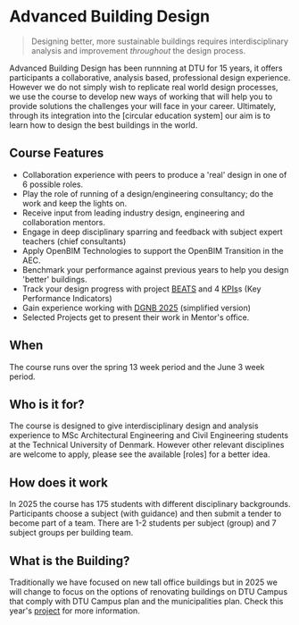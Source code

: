# Advanced Building Design
> Designing better, more sustainable buildings requires interdisciplinary analysis and improvement *throughout* the design process.

Advanced Building Design has been runnning at DTU for 15 years, it offers participants a collaborative, analysis based, professional design experience. However we do not simply wish to replicate real world design processes, we use the course to develop new ways of working that will help you to provide solutions the challenges your will face in your career. Ultimately, through its integration into the [circular education system] our aim is to learn how to design the best buildings in the world.

## Course Features
* Collaboration experience with peers to produce a 'real' design in one of 6 possible roles.
* Play the role of running of a design/engineering consultancy; do the work and keep the lights on.
* Receive input from leading industry design, engineering and collaboration mentors.
* Engage in deep disciplinary sparring and feedback with subject expert teachers (chief consultants)
* Apply OpenBIM Technologies to support the OpenBIM Transition in the AEC.
* Benchmark your performance against previous years to help you design 'better' buildings.
* Track your design progress with project [BEATS](/Project/BEATS) and 4 [KPIs](/Project/KPIs)s (Key Performance Indicators)
* Gain experience working with [DGNB 2025](/Tools/DGNB/README.md) (simplified version)
* Selected Projects get to present their work in Mentor's office.

## When
The course runs over the spring 13 week period and the June 3 week period. 

## Who is it for?
The course is designed to give interdisciplinary design and analysis experience to MSc Architectural Engineering and Civil Engineering students at the Technical University of Denmark. However other relevant disciplines are welcome to apply, please see the available [roles] for a better idea.

## How does it work
In 2025 the course has 175 students with different disciplinary backgrounds. Participants choose a subject (with guidance) and then submit a tender to become part of a team. There are 1-2 students per subject (group) and 7 subject groups per building team. 

## What is the Building?
Traditionally we have focused on new tall office buildings but in 2025 we will change to focus on the options of renovating buildings on DTU Campus that comply with DTU Campus plan and the municipalities plan. Check this year's [project](/Project) for more information.
